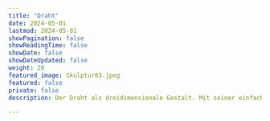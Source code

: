 ```yaml
---
title: "Draht"
date: 2024-05-01
lastmod: 2024-05-01
showPagination: false
showReadingTime: false
showDate: false
showDateUpdated: false
weight: 20
featured_image: Skulptur03.jpeg
featured: false
private: false
description: Der Draht als dreidimensionale Gestalt. Mit seiner einfachen Form bildet er die Vision eines leicht erkennbaren Bildes ab. Der  eränderliche Blickwinkel bringt Leben in die im Raum gezeichnete Skulptur. Das in seiner Sichtbarkeit reduzierte Werk, regt eigene Gedanken an. Der Zauber einer meist einzigen, sich dahinziehenden Linie, lässt uns manchmal eine kleine Geschichte erfinden.

---
```


